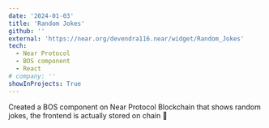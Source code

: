 ```yaml
---
date: '2024-01-03'
title: 'Random Jokes'
github: ''
external: 'https://near.org/devendra116.near/widget/Random_Jokes'
tech:
  - Near Protocol
  - BOS component
  - React
# company: ''
showInProjects: True
---
```


Created a BOS component on Near Protocol Blockchain that shows random jokes, the frontend is actually stored on chain 🫨

